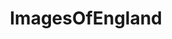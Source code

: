 ---
title: ImagesOfEngland
crosslinks:
- pics
- imagesofnetwork
- EarthPorn
- tattoos
- OldSchoolCool
- Ice_Poseidon
- itookapicture
- funny
- mildlyinteresting
- whatsthisbug
- soccer
- Art
- CityPorn
- whatsthisplant
- reddevils
- london
- britpics
- ArchitecturePorn
- analog
- whatisthisthing
---
